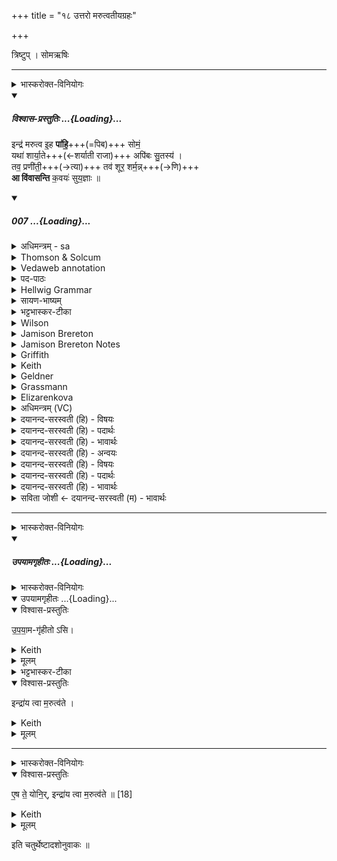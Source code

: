 +++
title = "१८ उत्तरो मरुत्वतीयग्रहः"

+++

त्रिष्टुप् । सोमऋषिः

_______
<details><summary>भास्करोक्त-विनियोगः</summary>

1द्वितीयं मरुत्वतीयं गृह्णाति - इन्द्र मरुत्व इति चतुष्पदया त्रिष्टुभा । 
</details>
<div class="js_include" includetitle="plain" newlevelforh1="5" title="विश्वास-प्रस्तुतिः" unfilled url="/vedAH_Rk/shAkalam/saMhitA/vishvAsa-prastutiH/03/051/07_indra_marutva.md">
<details open><summary><h5>विश्वास-प्रस्तुतिः ...{Loading}...</h5></summary>


इन्द्र॑ मरुत्व इ॒ह **पा॑हि॒**+++(=पिब)+++ सोमं॒  
यथा॑ शार्या॒ते+++(←शर्याती राजा)+++ अपि॑बः सु॒तस्य॑ ।  
तव॒ प्रणी॑ती॒+++(→त्या)+++ तव॑ शूर॒ शर्म॒न्न्+++(→णि)+++  
**आ वि॑वासन्ति** क॒वयः॑ सुय॒ज्ञाः ॥

</details>
</div>
<div class="js_include" includetitle="false" newlevelforh1="5" unfilled url="/vedAH_Rk/shAkalam/saMhitA/sarvASh_TIkAH/03/051/07_indra_marutva.md">
<details open><summary><h5>007 ...{Loading}...</h5></summary>
<details><summary>अधिमन्त्रम् - sa</summary>

- देवता - इन्द्रः
- ऋषिः - गाथिनो विश्वामित्रः
- छन्दः - त्रिष्टुप्
</details>
<details><summary>Thomson & Solcum</summary>

इ꣡न्द्र मरुत्व इह꣡ पाहि सो꣡मं  
य꣡था शार्याते꣡ अ꣡पिबः सुत꣡स्य  
त꣡व प्र꣡णीती त꣡व शूर श꣡र्मन्न्  
आ꣡ विवासन्ति कव꣡यः सुयज्ञाः꣡
</details>
<details><summary>Vedaweb annotation</summary>

_________
**Strata**  
Normal

_________
**Pāda-label**  
genre M  
genre M  
genre M  
genre M
_________
**Morph**  
ihá ← ihá (invariable)  
{}

índra ← índra- (nominal stem)  
{case:VOC, gender:M, number:SG}

marutvaḥ ← marútvant- (nominal stem)  
{case:VOC, gender:M, number:SG}

pāhi ← √pā- 2 (root)  
{number:SG, person:2, mood:IMP, tense:AOR, voice:ACT}

sómam ← sóma- (nominal stem)  
{case:ACC, gender:M, number:SG}

ápibaḥ ← √pā- 2 (root)  
{number:SG, person:2, mood:IND, tense:IPRF, voice:ACT}

śāryāté ← śāryātá- (nominal stem)  
{case:LOC, gender:M, number:SG}

sutásya ← √su- (root)  
{case:GEN, gender:M, number:SG, non-finite:PPP}

yáthā ← yáthā (invariable)  
{}

práṇītī ← práṇīti- (nominal stem)  
{case:INS, gender:F, number:SG}

śárman ← śárman- (nominal stem)  
{case:LOC, gender:N, number:SG}

śūra ← śū́ra- (nominal stem)  
{case:VOC, gender:M, number:SG}

táva ← tvám (pronoun)  
{case:GEN, number:SG}

táva ← tvám (pronoun)  
{case:GEN, number:SG}

ā́ ← ā́ (invariable)  
{}

kaváyaḥ ← kaví- (nominal stem)  
{case:NOM, gender:M, number:PL}

suyajñā́ḥ ← suyajñá- (nominal stem)  
{case:NOM, gender:M, number:PL}

vivāsanti ← √vanⁱ- (root)  
{number:PL, person:3, mood:IND, tense:PRS, voice:ACT, mood:DES}

</details>
<details><summary>पद-पाठः</summary>

इन्द्र॑ । म॒रु॒त्वः॒ । इ॒ह । पा॒हि॒ । सोम॑म् । यथा॑ । शा॒र्या॒ते । अपि॑बः । सु॒तस्य॑ ।  
तव॑ । प्रऽनी॑ती । तव॑ । शू॒र॒ । शर्म॑न् । आ । वि॒वा॒स॒न्ति॒ । क॒वयः॑ । सु॒ऽय॒ज्ञाः ॥
</details>
<details><summary>Hellwig Grammar</summary>

-   *indra*
- \[noun\], vocative, singular, masculine
- “Indra; leader; best; king; first; head; self; indra \[word\];
    Indra; sapphire; fourteen; guru.”

_________

- *marutva* ← *marutvas* ← *marutvat*
- \[noun\], vocative, singular, masculine
- “Marut(a).”

_________

- *iha*
- \[adverb\]
- “here; now; in this world; now; below; there; here; just.”

_________

- *pāhi* ← *pā*
- \[verb\], singular, Aorist imperative
- “drink; gulp; soak; drink; suck; inhale.”

_________

- *somaṃ* ← *somam* ← *soma*
- \[noun\], accusative, singular, masculine
- “Soma; moon; soma \[word\]; Candra.”

_________

- *yathā*
- \[adverb\]
- “equally; as; so that; like; how; yathā \[word\]; that; wherein.”

_________

- *śāryāte* ← *śāryāta*
- \[noun\], locative, singular, masculine
- “śaryāti.”

_________

- *apibaḥ* ← *pā*
- \[verb\], singular, Imperfect
- “drink; gulp; soak; drink; suck; inhale.”

_________

- *sutasya* ← *suta*
- \[noun\], genitive, singular, masculine
- “Soma.”

_________

- *tava* ← *tvad*
- \[noun\], genitive, singular
- “you.”

_________

- *praṇītī* ← *praṇīti*
- \[noun\], instrumental, singular, feminine
- “guidance; guidance.”

_________

- *tava* ← *tvad*
- \[noun\], genitive, singular
- “you.”

_________

- *śūra*
- \[noun\], vocative, singular, masculine
- “hero; cock; śūra; Śūra; Vatica robusta; Plumbago zeylanica;
    warrior; hero; attacker; lentil; wild boar; lion; dog.”

_________

- *śarmann* ← *śarman*
- \[noun\], locative, singular, neuter
- “protection; protective covering; refuge; joy.”

_________

- *ā*
- \[adverb\]
- “towards; ākāra; until; ā; since; according to; ā \[suffix\].”

_________

- *vivāsanti* ← *vivās* ← *√van*
- \[verb\], plural, Present indikative
- “invite; endeavor; try for.”

_________

- *kavayaḥ* ← *kavi*
- \[noun\], nominative, plural, masculine
- “poet; wise man; bard; Venus; Uśanas; kavi \[word\]; Kavi; prophet;
    guru; Brahma.”

_________

- *suyajñāḥ* ← *su*
- \[adverb\]
- “very; well; good; nicely; beautiful; su; early; quite.”

_________

- *suyajñāḥ* ← *yajñāḥ* ← *yajña*
- \[noun\], nominative, plural, masculine
- “yajña; religious ceremony; Vishnu; yajña \[word\]; Yajña; Shiva.”

_________

</details>
<details><summary>सायण-भाष्यम्</summary>

हे **मरुत्वः** मरुद्भिस् तद्वन् हे **इन्द्र** त्वम् **इह** अस्मदीये यज्ञे आगत्य **सोमं** **पाहि** पिब । **यथा** त्वं पूर्वं **शार्याते** शर्यातेः पुत्रे तस्मिन् राजनि यज्ञं कुर्वाणे **सुतस्य** अभिषुतं सोमम् **अपिबः** तथा अत्रापि पिबेत्यर्थः । इन्द्रः शार्यातस्य यज्ञे सोमरसानपिबदित्येषोऽर्थः कौषीतके स्पष्टमुक्तः । तथा मन्त्रवर्णश्च -- आ स्मा रथं वृषपाणेषु तिष्ठसि शार्यातस्य प्रभृता येषु मन्दसे' (ऋ. सं. १. ५१. १२) इति । हे **शूर** इन्द्र **तव** संबन्धिनि **शर्मन्** शर्मणि निर्बाधस्थाने स्थिताः **सुयज्ञाः** सुष्ठुकृतयज्ञाः **कवयः** मेधाविनो यजमानाः **प्रणीती** तव हविषां प्रणयनेन प्रापणेन **आ** समन्तात् **विवासन्ति** त्वामेव परिचरन्ति । विवासतिः परिचरणकर्मा ॥ 

**शार्याते** । शर्यातेरयमित्यर्थे ‘ तस्येदं ' इत्यण्प्रत्ययः ।  
**अपिबः** । यथायोगादनिघातः । अडागमस्वरः । प्रणीती । नयतेर्भावे  क्तिन् ।  तादौ च निति कृति° ' इति गतेः प्रकृतिस्वरत्वम्। ‘ सुपां सुलुक्° ' इति तृतीयाया: सवर्णदीर्घः । ‘ उपसर्गादसमासेऽपि' इति णत्वम् ॥
</details>
<details><summary>भट्टभास्कर-टीका</summary>

हे **इन्द्र मरुत्वः** । 'मतुवसोः' इति रुत्वम् । 'नामन्त्रिते समानाधिकरणे' इति पूर्वपदस्याविद्यमानवत्त्वनिषेधान्निहन्यते ।  

इहास्मिन् कर्मणि **सोमं पाहि** पिब । पूर्ववच्छपो लुक् । 

**शर्यातिर्** नाम राजा, तस्येदं शार्यातम् । यथा शर्यातेर् यागे **सुतस्य** सोमस्यापिबः । पूर्ववत् सम्प्रदानत्वं षष्ठ्याः षष्ठी च । कस्मात्पुनरेवमभ्यर्थ्यत इत्याह - हे **शूर** इन्द्र तव **प्रणीती** प्रणीत्या । 'सुपां सुलुक्' इति तृतीयायाः पूर्वसवर्णदीर्घत्वम् । 

तद्विषयेन प्रणयनेन तवैव **शर्मन्** शर्मणि शरणभावे । निमित्तसप्तमी, भावेसुखे वा निमित्ते सप्तमी । त्वमेव शरणं मे यथा भवसि, तदर्थं **सुयज्ञाः** शोभन-यज्ञाः **कवयो** मेधाविनस् त्वाम् एवाविवासन्ति परिचरन्ति । तस्मात्त्वामेव प्रार्थयामहे ॥
</details>
<details><summary>Wilson</summary>

_________
**English translation:**  

“**Indra**, accompanied, by the **Maruts**, drink the **Soma** at this ceremony as you have drunk of this libation of the son of **Śāryāti**; your far-reaching and devout worshippers, being in security, adore you through their offerings.”

_________
**Commentary by Sāyaṇa: Ṛgveda-bhāṣya**  

Śārvāti: RV. 1.051.12; Yasus. 7.35; being in security: tava **śarman** a vivāsanti, they worship you in the security, or unassailable plural ce, dependent on, or protected by you, tavasambandhini śarmani nirbādhasthāne stithāḥ;

Śarman = **sukha**-nimitte, for the sake of happiness; or, **yajña**-**gṛha**, the chamber of sacrifice
</details>
<details><summary>Jamison Brereton</summary>

O Indra along with the Maruts, drink the soma here, as you drank of  the pressed (soma) beside Śāryāta.  
With your guidance, in your shelter, o champion, the wise poets of  
good sacrifices seek their win.
</details>
<details><summary>Jamison Brereton Notes</summary>

This vs. contains yet another implicit contrast between the aor. and pres. of √pā ‘drink’: pāhi … yáthā … ápibaḥ. See comm. ad III.35.10, 36.3, 40.1-2, and 47.3.

It is not clear whether a contrast is also meant between the acc. sómam with pāhi (also 8a) and the (potentially partitive) genitive sutásya with ápibaḥ and, if so, whether it is signaling some sort of aspectual distinction.

The verb ā́vivāsanti lacks an object here, though it usually is construed with one. Geldner (/Witzel Gotō) interpret it as ‘invite’ (presumably supplying ‘you’), while Renou supplies the gods as object. I think the object slot has been intentionally left blank: with Indra’s guidance and in his shelter they hope to win whatever they fancy, hence my somewhat awk. tr. “seek their win.” Oberlies (Rel.RV I.403) suggests that this is a poetic contest, but I don’t see any evidence of this beyond the plural.

Given the usual rendering of kaví- elsewhere in the published translation, I would change the tr. here to ‘sage poets’ or just ‘poets’.
</details>
<details><summary>Griffith</summary>

Here, Indra, drink thou Soma with the Maruts, as thou didst drink the juice beside Saryata.  
     Under thy guidance, in thy keeping, Hero, the singers serve, skilled in fair sacrifices.
</details>
<details><summary>Keith</summary>

O Indra with the Maruts drink here the Soma,  
As thou didst drink the pressed drink with Çaryata  
Under thy guidance, in thy protection, O hero,  
The singers skilled in sacrifice are fain to serve.

</details>
<details><summary>Geldner</summary>

Indra, Marutbegleiteter, trink hier den Soma, wie du bei Saryata vom Safte trankst! Unter deiner Führung, in deinem Schutze, du Held, laden die Weisen mit schönem Opfer ein.
</details>
<details><summary>Grassmann</summary>

Hier trinke Soma mit den Maruts, Indra, wie bei Çarjata du den Saft getrunken; In deiner Huld, o Held, in deinem Schutze erfreuen sich die opferreichen Weisen.
</details>
<details><summary>Elizarenkova</summary>

О Индра, сопровождаемый Марутами, пей здесь сому,  
Как пил ты выжатого у Шарьяты.  
Под твоим предводительством, под твоей защитой, о герой,  
Поэты с прекрасными жертвами стремятся к завоеванию.
</details>
<details><summary>अधिमन्त्रम् (VC)</summary>

- इन्द्र:
- गोपवन आत्रेयः सप्तवध्रिर्वा
- त्रिष्टुप्
- धैवतः
</details>
<details><summary>दयानन्द-सरस्वती (हि) - विषयः</summary>

अब राजा के विषय को अगले मन्त्र में कहते हैं।
</details>
<details><summary>दयानन्द-सरस्वती (हि) - पदार्थः</summary>

पदार्थान्वयभाषाः -  हे (इन्द्र) ऐश्वर्य्य के धारण करनेवाले ! आप (इह) इस संसार में (सोमम्) ऐश्वर्य्य करनेवाले की (पाहि) रक्षा कीजिये। और हे (मरुत्वः) उत्तम धनों से युक्त (यथा) जिस प्रकार (शार्य्याते) हिंसा करनेवालों को प्राप्त होनेवालों के इस व्यवहार में (सुतस्य) उत्पन्न को आप (अपिबः) पान कीजिये। हे (शूर) दुष्टों के नाशकर्त्ता जो (सुयज्ञाः) श्रेष्ठ संयुक्त क्रियायें जिनकी वे (कवयः) विद्वान् लोग (तव) आपकी (प्रणीती) उत्तम नीति से और (तव) आपके (शर्मन्) सुखकारक गृह में ऐश्वर्य्यकर्त्ता को (आ, विवासन्ति) प्राप्त होते हैं, उनकी आप रक्षा कीजिये ॥७॥
</details>
<details><summary>दयानन्द-सरस्वती (हि) - भावार्थः</summary>

भावार्थभाषाः -  हे राजन् ! जैसे आप अपने राज्य ऐश्वर्य्य न्याय और धर्म की रक्षा करते हैं, उसी प्रकार के आपके मन्त्री और नौकर आदि होवें, उनका सत्कार आपको सदा ही करना चाहिये ॥७॥
</details>
<details><summary>दयानन्द-सरस्वती (हि) - अन्वयः</summary>

अन्वय:  हे इन्द्र ! त्वमिह सोमं पाहि। हे मरुत्वो यथा शार्याते सुतस्य त्वमपिबः। हे शूर ! ये सयज्ञाः कवयस्तव प्रणीती तव शर्मन्त्सोममाविवासन्ति ताँस्त्वं पाहि ॥७॥
</details>
<details><summary>दयानन्द-सरस्वती (हि) - विषयः</summary>

अथ राजविषयमाह।
</details>
<details><summary>दयानन्द-सरस्वती (हि) - पदार्थः</summary>

पदार्थान्वयभाषाः -  (इन्द्र) ऐश्वर्य्यधारक (मरुत्वः) प्रशंसितधनयुक्त (इह) अस्मिन् संसारे (पाहि) रक्ष (सोमम्) ऐश्वर्य्यकारकम् (यथा) (शार्याते) यः शरीरे हिंसकान् याति प्राप्नोति तस्यास्मिन् व्यवहारे (अपिबः) पिब (सुतस्य) निष्पन्नस्य (तव) (प्रणीती) प्रकृष्टया नीत्या (तव) (शूर) दुष्टानां हिंसक (शर्मन्) सुखकारके गृहे (आ) (विवासन्ति) परिचरन्ति (कवयः) विद्वांसः (सुयज्ञाः) शोभना यज्ञाः सङ्गताः क्रिया येषान्ते ॥७॥
</details>
<details><summary>दयानन्द-सरस्वती (हि) - भावार्थः</summary>

भावार्थभाषाः -  हे राजन् ! यथा भवान् स्वं राष्ट्रमैश्वर्य्यं न्यायं धर्मं च रक्षति तथा येऽमात्यभृत्याः स्युस्तेषां सत्कारस्त्वया सदैव कर्त्तव्यः ॥७॥
</details>
<details><summary>सविता जोशी ← दयानन्द-सरस्वती (म) - भावार्थः</summary>

भावार्थभाषाः -  हे राजा! जसे तू आपले राज्य, ऐश्वर्य, न्याय व धर्माचे रक्षण करतोस त्याच प्रकारचे तुझे मंत्री व नोकर इत्यादी असावेत. त्यांचा तू सत्कार सदैव करावा. ॥ ७ ॥
</details>
</details>
</div>  

_______
<details><summary>भास्करोक्त-विनियोगः</summary>

2 पूर्ववद्ग्रहणं सादनं च ॥
</details>
<div class="js_include" includetitle="false" newlevelforh1="5" unfilled url="/vedAH_yajuH/taittirIyam/saMhitA/yajuH/sarva-prastutiH/1/4_somAbhiShavAdi/17_pUrvo_marutvatIyagrahaH/upayAmagRhItaH.md">
<details open><summary><h5>उपयामगृहीतः ...{Loading}...</h5></summary>
<details><summary>भास्करोक्त-विनियोगः</summary>

इमामनुद्रुत्य उपयामगृहीतोसीन्द्राय त्वा मरुत्वत इति गृह्णाति ॥
</details>
<div class="js_include" includetitle="false" newlevelforh1="5" unfilled="" url="/vedAH_yajuH/taittirIyam/saMhitA/yajuH/sarva-prastutiH/1/4_somAbhiShavAdi/03_antaryAmagrahaH/upayAmagRhItaH.md">
<details open><summary><h10>उपयामगृहीतः ...{Loading}...</h10></summary>
<details open><summary>विश्वास-प्रस्तुतिः</summary>

उ॒प॒या॒म-गृ॑हीतो ऽसि।
</details>
<details><summary>Keith</summary>

Thou art taken with a support/ foundation.
</details>
<details><summary>मूलम्</summary>

उ॒प॒या॒मगृ॑हीतोऽसि।
</details>
<details><summary>भट्टभास्कर-टीका</summary>

उपयम्यन्ते स्वात्मन्येव नियम्यन्ते भूतजातान्यस्मिन् अभिन्नेधिकरणे इत्युपयामः पृथ्वी । 'इयं वा उपयामः' इति ब्राह्मणम् । 'हलश्च' इति घञ्, थाथादिस्वरेणान्तोदात्तत्वम् । तेन गृहीतस्त्वमसि ; कोन्यस्त्वां गृहीतुं क्षम इति भावः ; पृथिव्यापो गृहीष्यामीतिवत् । 'तृतीया कर्मणि' इति पूर्वपदप्रकृतिस्वरत्वम् । यद्वा - उपयामार्थं पृथिव्यर्थं गृहीतोसीति ; हे सोम ।   

ननु 'स्वाहा त्वा सुभवस्सूर्याय' इति मन्त्रवर्णनात् सूर्यदेवत्यः कथं पृथिवीदेवत्यः स्यात् ? नैतद्देवताभिधानं ; पृथिवीवासिनां प्रजानां यागद्वारेण स्थित्यर्थं गृहीतोसीति स्तूयते । यद्वा - पृथिव्यपि देवतैवास्य 'उपयामगृहीतोसीत्याहादितिदेवत्यास्तेन' इति, अदितिः पृथ्वी । 'चतुर्थी' इति योगविभागात्समासः । 'क्ते च' इति पूर्वपदप्रकृतिस्वरत्वम् । 'इयं वा उपयामस्तस्मादिमां प्रजा अनु प्रजायन्ते' इति ब्राह्मणम् ॥

________________

उपयामगृहीतोसीति व्याख्यातम् । 'इयं वा उपयामः' तयैव गृहीतोसीति ।
</details>
</details>
</div>
<details open><summary>विश्वास-प्रस्तुतिः</summary>

इन्द्रा॑य त्वा म॒रुत्व॑ते ।
</details>
<details><summary>Keith</summary>

to Indra with the Maruts thee!
</details>
<details><summary>मूलम्</summary>

इन्द्रा॑य त्वा म॒रुत्व॑ते ।
</details>

_______
<details><summary>भास्करोक्त-विनियोगः</summary>

2एष ते योनिरिन्द्राय त्वा मरुत्वत इति सादयति ॥
</details>
<details open><summary>विश्वास-प्रस्तुतिः</summary>

ए॒ष ते॒ योनि॒र्, इन्द्रा॑य त्वा म॒रुत्व॑ते ॥ [18]
</details>
<details><summary>Keith</summary>

This is thy birthplace; to Indra with the Maruts thee!
</details>
<details><summary>मूलम्</summary>

ए॒ष ते॒ योनि॒रिन्द्रा॑य त्वा म॒रुत्व॑ते ॥ [18]
</details>
</details>
</div>  


इति चतुर्थेष्टादशोनुवाकः ॥  
